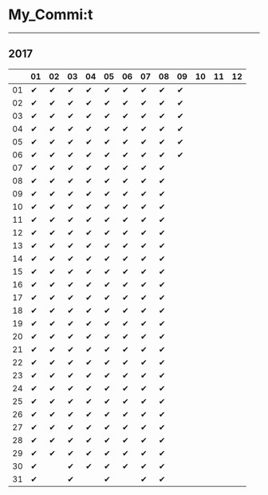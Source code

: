 # My_Commi:t

---

## 2017

|  |01|02|03|04|05|06|07|08|09|10|11|12|
|----|----|----|----|----|----|----|----|----|----|----|----|----|
|01|✔ |✔ |✔ |✔ |✔ |✔ |✔ |✔ |✔ |  |  |  |
|02|✔ |✔ |✔ |✔ |✔ |✔ |✔ |✔ |✔ |  |  |  |
|03|✔ |✔ |✔ |✔ |✔ |✔ |✔ |✔ |✔ |  |  |  |
|04|✔ |✔ |✔ |✔ |✔ |✔ |✔ |✔ |✔ |  |  |  |
|05|✔ |✔ |✔ |✔ |✔ |✔ |✔ |✔ |✔ |  |  |  |
|06|✔ |✔ |✔ |✔ |✔ |✔ |✔ |✔ |✔ |  |  |  |
|07|✔ |✔ |✔ |✔ |✔ |✔ |✔ |✔ |  |  |  |  |
|08|✔ |✔ |✔ |✔ |✔ |✔ |✔ |✔ |  |  |  |  |
|09|✔ |✔ |✔ |✔ |✔ |✔ |✔ |✔ |  |  |  |  |
|10|✔ |✔ |✔ |✔ |✔ |✔ |✔ |✔ |  |  |  |  |
|11|✔ |✔ |✔ |✔ |✔ |✔ |✔ |✔ |  |  |  |  |
|12|✔ |✔ |✔ |✔ |✔ |✔ |✔ |✔ |  |  |  |  |
|13|✔ |✔ |✔ |✔ |✔ |✔ |✔ |✔ |  |  |  |  |
|14|✔ |✔ |✔ |✔ |✔ |✔ |✔ |✔ |  |  |  |  |
|15|✔ |✔ |✔ |✔ |✔ |✔ |✔ |✔ |  |  |  |  |
|16|✔ |✔ |✔ |✔ |✔ |✔ |✔ |✔ |  |  |  |  |
|17|✔ |✔ |✔ |✔ |✔ |✔ |✔ |✔ |  |  |  |  |
|18|✔ |✔ |✔ |✔ |✔ |✔ |✔ |✔ |  |  |  |  |
|19|✔ |✔ |✔ |✔ |✔ |✔ |✔ |✔ |  |  |  |  |
|20|✔ |✔ |✔ |✔ |✔ |✔ |✔ |✔ |  |  |  |  |
|21|✔ |✔ |✔ |✔ |✔ |✔ |✔ |✔ |  |  |  |  |
|22|✔ |✔ |✔ |✔ |✔ |✔ |✔ |✔ |  |  |  |  |
|23|✔ |✔ |✔ |✔ |✔ |✔ |✔ |✔ |  |  |  |  |
|24|✔ |✔ |✔ |✔ |✔ |✔ |✔ |✔ |  |  |  |  |
|25|✔ |✔ |✔ |✔ |✔ |✔ |✔ |✔ |  |  |  |  |
|26|✔ |✔ |✔ |✔ |✔ |✔ |✔ |✔ |  |  |  |  |
|27|✔ |✔ |✔ |✔ |✔ |✔ |✔ |✔ |  |  |  |  |
|28|✔ |✔ |✔ |✔ |✔ |✔ |✔ |✔ |  |  |  |  |
|29|✔ |✔ |✔ |✔ |✔ |✔ |✔ |✔ |  |  |  |  |
|30|✔ |  |✔ |✔ |✔ |✔ |✔ |✔ |  |  |  |  |
|31|✔ |  |✔ |  |✔ |  |✔ |✔ |  |  |  |  |
